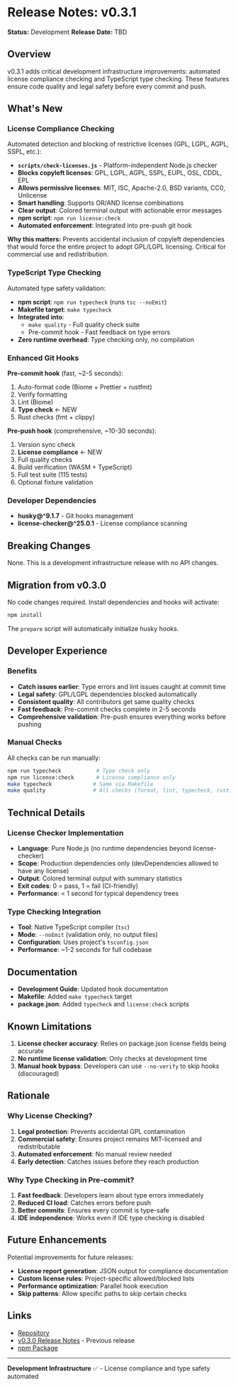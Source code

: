 # Release Notes: v0.3.1

**Status:** Development **Release Date:** TBD

## Overview

v0.3.1 adds critical development infrastructure improvements: automated license compliance checking
and TypeScript type checking. These features ensure code quality and legal safety before every
commit and push.

## What's New

### License Compliance Checking

Automated detection and blocking of restrictive licenses (GPL, LGPL, AGPL, SSPL, etc.):

- **`scripts/check-licenses.js`** - Platform-independent Node.js checker
- **Blocks copyleft licenses**: GPL, LGPL, AGPL, SSPL, EUPL, OSL, CDDL, EPL
- **Allows permissive licenses**: MIT, ISC, Apache-2.0, BSD variants, CC0, Unlicense
- **Smart handling**: Supports OR/AND license combinations
- **Clear output**: Colored terminal output with actionable error messages
- **npm script**: `npm run license:check`
- **Automated enforcement**: Integrated into pre-push git hook

**Why this matters:** Prevents accidental inclusion of copyleft dependencies that would force the
entire project to adopt GPL/LGPL licensing. Critical for commercial use and redistribution.

### TypeScript Type Checking

Automated type safety validation:

- **npm script**: `npm run typecheck` (runs `tsc --noEmit`)
- **Makefile target**: `make typecheck`
- **Integrated into**:
  - `make quality` - Full quality check suite
  - Pre-commit hook - Fast feedback on type errors
- **Zero runtime overhead**: Type checking only, no compilation

### Enhanced Git Hooks

**Pre-commit hook** (fast, ~2-5 seconds):

1. Auto-format code (Biome + Prettier + rustfmt)
2. Verify formatting
3. Lint (Biome)
4. **Type check** ← NEW
5. Rust checks (fmt + clippy)

**Pre-push hook** (comprehensive, ~10-30 seconds):

1. Version sync check
2. **License compliance** ← NEW
3. Full quality checks
4. Build verification (WASM + TypeScript)
5. Full test suite (115 tests)
6. Optional fixture validation

### Developer Dependencies

- **husky@^9.1.7** - Git hooks management
- **license-checker@^25.0.1** - License compliance scanning

## Breaking Changes

None. This is a development infrastructure release with no API changes.

## Migration from v0.3.0

No code changes required. Install dependencies and hooks will activate:

```bash
npm install
```

The `prepare` script will automatically initialize husky hooks.

## Developer Experience

### Benefits

- **Catch issues earlier**: Type errors and lint issues caught at commit time
- **Legal safety**: GPL/LGPL dependencies blocked automatically
- **Consistent quality**: All contributors get same quality checks
- **Fast feedback**: Pre-commit checks complete in 2-5 seconds
- **Comprehensive validation**: Pre-push ensures everything works before pushing

### Manual Checks

All checks can be run manually:

```bash
npm run typecheck           # Type check only
npm run license:check       # License compliance only
make typecheck             # Same via Makefile
make quality               # All checks (format, lint, typecheck, rust)
```

## Technical Details

### License Checker Implementation

- **Language**: Pure Node.js (no runtime dependencies beyond license-checker)
- **Scope**: Production dependencies only (devDependencies allowed to have any license)
- **Output**: Colored terminal output with summary statistics
- **Exit codes**: 0 = pass, 1 = fail (CI-friendly)
- **Performance**: < 1 second for typical dependency trees

### Type Checking Integration

- **Tool**: Native TypeScript compiler (`tsc`)
- **Mode**: `--noEmit` (validation only, no output files)
- **Configuration**: Uses project's `tsconfig.json`
- **Performance**: ~1-2 seconds for full codebase

## Documentation

- **Development Guide**: Updated hook documentation
- **Makefile**: Added `make typecheck` target
- **package.json**: Added `typecheck` and `license:check` scripts

## Known Limitations

1. **License checker accuracy**: Relies on package.json license fields being accurate
2. **No runtime license validation**: Only checks at development time
3. **Manual hook bypass**: Developers can use `--no-verify` to skip hooks (discouraged)

## Rationale

### Why License Checking?

1. **Legal protection**: Prevents accidental GPL contamination
2. **Commercial safety**: Ensures project remains MIT-licensed and redistributable
3. **Automated enforcement**: No manual review needed
4. **Early detection**: Catches issues before they reach production

### Why Type Checking in Pre-commit?

1. **Fast feedback**: Developers learn about type errors immediately
2. **Reduced CI load**: Catches errors before push
3. **Better commits**: Ensures every commit is type-safe
4. **IDE independence**: Works even if IDE type checking is disabled

## Future Enhancements

Potential improvements for future releases:

- **License report generation**: JSON output for compliance documentation
- **Custom license rules**: Project-specific allowed/blocked lists
- **Performance optimization**: Parallel hook execution
- **Skip patterns**: Allow specific paths to skip certain checks

## Links

- [Repository](https://github.com/3leaps/string-metrics-wasm)
- [v0.3.0 Release Notes](./v0.3.0.md) - Previous release
- [npm Package](https://www.npmjs.com/package/string-metrics-wasm)

---

**Development Infrastructure** ✅ - License compliance and type safety automated

